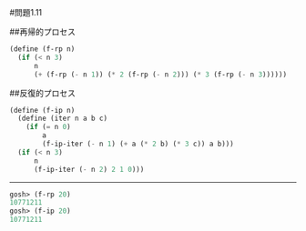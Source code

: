 #問題1.11

##再帰的プロセス
```scheme
(define (f-rp n)
  (if (< n 3)
      n
      (+ (f-rp (- n 1)) (* 2 (f-rp (- n 2))) (* 3 (f-rp (- n 3))))))
```

##反復的プロセス
```scheme
(define (f-ip n)
  (define (iter n a b c)
    (if (= n 0)
        a
        (f-ip-iter (- n 1) (+ a (* 2 b) (* 3 c)) a b)))
  (if (< n 3)
      n
      (f-ip-iter (- n 2) 2 1 0)))
```
---
```scheme
gosh> (f-rp 20)
10771211
gosh> (f-ip 20)
10771211
```
